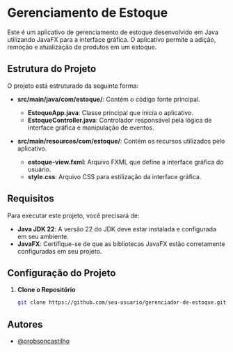 # Gerenciamento de Estoque

Este é um aplicativo de gerenciamento de estoque desenvolvido em Java utilizando JavaFX para a interface gráfica. O aplicativo permite a adição, remoção e atualização de produtos em um estoque.

## Estrutura do Projeto

O projeto está estruturado da seguinte forma:

- **src/main/java/com/estoque/**: Contém o código fonte principal.
  - **EstoqueApp.java**: Classe principal que inicia o aplicativo.
  - **EstoqueController.java**: Controlador responsável pela lógica de interface gráfica e manipulação de eventos.

- **src/main/resources/com/estoque/**: Contém os recursos utilizados pelo aplicativo.
  - **estoque-view.fxml**: Arquivo FXML que define a interface gráfica do usuário.
  - **style.css**: Arquivo CSS para estilização da interface gráfica.

## Requisitos

Para executar este projeto, você precisará de:

- **Java JDK 22**: A versão 22 do JDK deve estar instalada e configurada em seu ambiente.
- **JavaFX**: Certifique-se de que as bibliotecas JavaFX estão corretamente configuradas em seu projeto.

## Configuração do Projeto

1. **Clone o Repositório**

   ```bash
   git clone https://github.com/seu-usuario/gerenciador-de-estoque.git

## Autores

- [@orobsoncastilho](https://github.com/orobsoncastilho)
